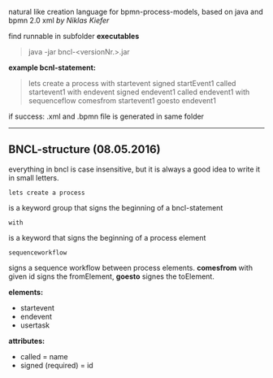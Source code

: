 natural like creation language for bpmn-process-models, based on java and bpmn 2.0 xml
*by Niklas Kiefer*

find runnable in subfolder **executables**

> java -jar bncl-<versionNr.>.jar

**example bcnl-statement:**

> lets create a process with startevent signed startEvent1 called startevent1 with endevent signed endevent1 called endevent1 with sequenceflow comesfrom startevent1 goesto endevent1

if success: .xml and .bpmn file is generated in same folder

----------

BNCL-structure (08.05.2016)
---------------------------

everything in bncl is case insensitive, but it is always a good idea to write it in small letters.

    lets create a process

  is a keyword group that signs the beginning of a bncl-statement

	with

is a keyword that signs the beginning of a process element

    sequenceworkflow

signs a sequence workflow between process elements. **comesfrom** with given id signs the fromElement, **goesto** signes the toElement.

 **elements:**

 - startevent
 - endevent
 - usertask

**attributes:**

 - called = name
 - signed (required) = id